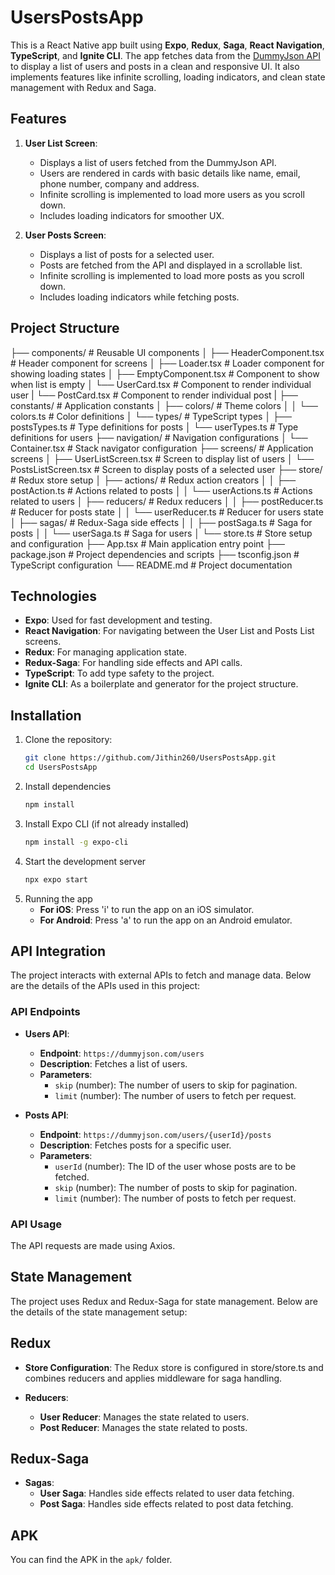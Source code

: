 # UsersPostsApp

This is a React Native app built using **Expo**, **Redux**, **Saga**, **React Navigation**, **TypeScript**, and **Ignite CLI**. The app fetches data from the [DummyJson API](https://dummyjson.com/) to display a list of users and posts in a clean and responsive UI. It also implements features like infinite scrolling, loading indicators, and clean state management with Redux and Saga.

## Features

1. **User List Screen**:
   - Displays a list of users fetched from the DummyJson API.
   - Users are rendered in cards with basic details like name, email, phone number, company and address.
   - Infinite scrolling is implemented to load more users as you scroll down.
   - Includes loading indicators for smoother UX.
  
2. **User Posts Screen**:
   - Displays a list of posts for a selected user.
   - Posts are fetched from the API and displayed in a scrollable list.
   - Infinite scrolling is implemented to load more posts as you scroll down.
   - Includes loading indicators while fetching posts.

## Project Structure

├── components/                  # Reusable UI components
│   ├── HeaderComponent.tsx      # Header component for screens
│   ├── Loader.tsx               # Loader component for showing loading states
│   ├── EmptyComponent.tsx       # Component to show when list is empty
│   └── UserCard.tsx             # Component to render individual user
|   └── PostCard.tsx             # Component to render individual post
|
├── constants/                   # Application constants
│   ├── colors/                  # Theme colors
│   │   └── colors.ts            # Color definitions
│   └── types/                   # TypeScript types
│       ├── postsTypes.ts        # Type definitions for posts
│       └── userTypes.ts         # Type definitions for users
├── navigation/                  # Navigation configurations
│   └── Container.tsx            # Stack navigator configuration
├── screens/                     # Application screens
│   ├── UserListScreen.tsx       # Screen to display list of users
│   └── PostsListScreen.tsx      # Screen to display posts of a selected user
├── store/                       # Redux store setup
│   ├── actions/                 # Redux action creators
│   │   ├── postAction.ts        # Actions related to posts
│   │   └── userActions.ts       # Actions related to users
│   ├── reducers/                # Redux reducers
│   │   ├── postReducer.ts       # Reducer for posts state
│   │   └── userReducer.ts       # Reducer for users state
│   ├── sagas/                   # Redux-Saga side effects
│   │   ├── postSaga.ts          # Saga for posts
│   │   └── userSaga.ts          # Saga for users
│   └── store.ts                 # Store setup and configuration
├── App.tsx                      # Main application entry point
├── package.json                 # Project dependencies and scripts
├── tsconfig.json                # TypeScript configuration
└── README.md                    # Project documentation

## Technologies

- **Expo**: Used for fast development and testing.
- **React Navigation**: For navigating between the User List and Posts List screens.
- **Redux**: For managing application state.
- **Redux-Saga**: For handling side effects and API calls.
- **TypeScript**: To add type safety to the project.
- **Ignite CLI**: As a boilerplate and generator for the project structure.

## Installation

1. Clone the repository:
   ```bash
   git clone https://github.com/Jithin260/UsersPostsApp.git
   cd UsersPostsApp
2. Install dependencies
   ```bash
   npm install
3. Install Expo CLI (if not already installed)
   ```bash
   npm install -g expo-cli
4. Start the development server
   ```bash
   npx expo start
5. Running the app
   - **For iOS**: Press 'i' to run the app on an iOS simulator.
   - **For Android**: Press 'a' to run the app on an Android emulator.

## API Integration

The project interacts with external APIs to fetch and manage data. Below are the details of the APIs used in this project:

### API Endpoints

- **Users API**:
  - **Endpoint**: `https://dummyjson.com/users`
  - **Description**: Fetches a list of users.
  - **Parameters**:
    - `skip` (number): The number of users to skip for pagination.
    - `limit` (number): The number of users to fetch per request.

- **Posts API**:
  - **Endpoint**: `https://dummyjson.com/users/{userId}/posts`
  - **Description**: Fetches posts for a specific user.
  - **Parameters**:
    - `userId` (number): The ID of the user whose posts are to be fetched.
    - `skip` (number): The number of posts to skip for pagination.
    - `limit` (number): The number of posts to fetch per request.

### API Usage

The API requests are made using Axios.

## State Management

The project uses Redux and Redux-Saga for state management. Below are the details of the state management setup:

## Redux

- **Store Configuration**: The Redux store is configured in store/store.ts and combines reducers and applies middleware for saga handling.

- **Reducers**:
  - **User Reducer**: Manages the state related to users.
  - **Post Reducer**: Manages the state related to posts.

## Redux-Saga

- **Sagas**:
  - **User Saga**: Handles side effects related to user data fetching.
  - **Post Saga**: Handles side effects related to post data fetching.

## APK

You can find the APK in the `apk/` folder.



